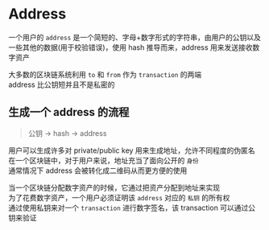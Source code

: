 # Address  

一个用户的 `address` 是一个简短的、字母+数字形式的字符串，由用户的公钥以及一些其他的数据(用于校验错误)，使用 hash 推导而来，address 用来发送接收数字资产

大多数的区块链系统利用 `to` 和 `from` 作为 `transaction` 的两端  
address 比公钥短并且不是私密的  

## 生成一个 address 的流程

> 公钥 -> hash -> address  

用户可以生成许多对 private/public key 用来生成地址，允许不同程度的伪匿名  
在一个区块链中，对于用户来说，地址充当了面向公开的 `身份`  
通常情况下 address 会被转化成二维码从而更方便的使用  

当一个区块链分配数字资产的时候，它通过把资产分配到地址来实现  
为了花费数字资产，一个用户必须证明该 `address` 对应的 `私钥` 的所有权  
通过使用私钥来对一个 `transaction` 进行数字签名，该 transaction 可以通过公钥来验证  
